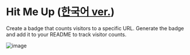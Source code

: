 # Hit Me Up ([한국어 ver.](README_KR.md))

Create a badge that counts visitors to a specific URL. Generate the badge and add it to your README to track visitor counts.

![image](https://github.com/user-attachments/assets/fbf5389b-5643-4b7b-ae84-3a10cf08db3e)
